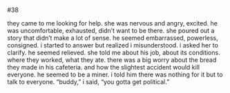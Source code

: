 #38

they came to me looking for help. she was nervous and angry, excited. he was uncomfortable, exhausted, didn’t want to be there. she poured out a story that didn’t make a lot of sense. he seemed embarrassed, powerless, consigned. i started to answer but realized i misunderstood. i asked her to clarify. he seemed relieved. she told me about his job, about its conditions. where they worked, what they ate. there was a big worry about the bread they made in his cafeteria. and how the slightest accident would kill everyone. he seemed to be a miner. i told him there was nothing for it but to talk to everyone. “buddy,” i said, “you gotta get political.”
